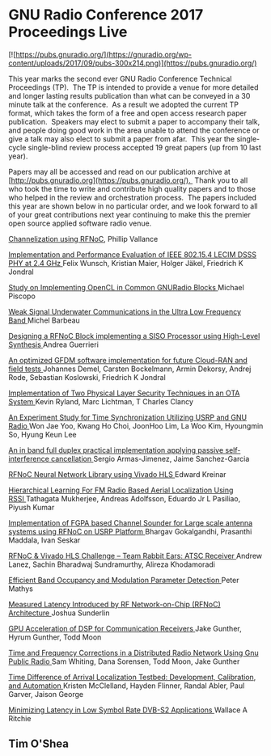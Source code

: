 
# GNU Radio Conference 2017 Proceedings Live


[![https://pubs.gnuradio.org/](https://gnuradio.org/wp-content/uploads/2017/09/pubs-300x214.png)](https://pubs.gnuradio.org/)


This year marks the second ever GNU Radio Conference Technical Proceedings (TP).  The TP is intended to provide a venue for more detailed and longer lasting results publication than what can be conveyed in a 30 minute talk at the conference.  As a result we adopted the current TP format, which takes the form of a free and open access research paper publication.  Speakers may elect to submit a paper to accompany their talk, and people doing good work in the area unable to attend the conference or give a talk may also elect to submit a paper from afar.  This year the single-cycle single-blind review process accepted 19 great papers (up from 10 last year).

Papers may all be accessed and read on our publication archive at [http://pubs.gnuradio.org](https://pubs.gnuradio.org/).  Thank you to all who took the time to write and contribute high quality papers and to those who helped in the review and orchestration process.  The papers included this year are shown below in no particular order, and we look forward to all of your great contributions next year continuing to make this the premier open source applied software radio venue.

[Channelization using RFNoC](https://pubs.gnuradio.org/index.php/grcon/article/view/18), Phillip Vallance

[Implementation and Performance Evaluation of IEEE 802.15.4 LECIM DSSS PHY at 2.4 GHz ](https://pubs.gnuradio.org/index.php/grcon/article/view/19)Felix Wunsch, Kristian Maier, Holger Jäkel, Friedrich K Jondral

[Study on Implementing OpenCL in Common GNURadio Blocks ](https://pubs.gnuradio.org/index.php/grcon/article/view/15)Michael Piscopo

[Weak Signal Underwater Communications in the Ultra Low Frequency Band ](https://pubs.gnuradio.org/index.php/grcon/article/view/20)Michel Barbeau

[Designing a RFNoC Block implementing a SISO Processor using High-Level Synthesis ](https://pubs.gnuradio.org/index.php/grcon/article/view/21)Andrea Guerrieri

[An optimized GFDM software implementation for future Cloud-RAN and field tests ](https://pubs.gnuradio.org/index.php/grcon/article/view/23)Johannes Demel, Carsten Bockelmann, Armin Dekorsy, Andrej Rode, Sebastian Koslowski, Friedrich K Jondral

[Implementation of Two Physical Layer Security Techniques in an OTA System ](https://pubs.gnuradio.org/index.php/grcon/article/view/24)Kevin Ryland, Marc Lichtman, T Charles Clancy

[An Experiment Study for Time Synchronization Utilizing USRP and GNU Radio ](https://pubs.gnuradio.org/index.php/grcon/article/view/22)Won Jae Yoo, Kwang Ho Choi, JoonHoo Lim, La Woo Kim, Hyoungmin So, Hyung Keun Lee

[An in band full duplex practical implementation applying passive self-interference cancellation ](https://pubs.gnuradio.org/index.php/grcon/article/view/26)Sergio Armas-Jimenez, Jaime Sanchez-Garcia

[RFNoC Neural Network Library using Vivado HLS ](https://pubs.gnuradio.org/index.php/grcon/article/view/27)Edward Kreinar

[Hierarchical Learning For FM Radio Based Aerial Localization Using RSSI ](https://pubs.gnuradio.org/index.php/grcon/article/view/28)Tathagata Mukherjee, Andreas Adolfsson, Eduardo Jr L Pasiliao, Piyush Kumar

[Implementation of FGPA based Channel Sounder for Large scale antenna systems using RFNoC on USRP Platform ](https://pubs.gnuradio.org/index.php/grcon/article/view/30)Bhargav Gokalgandhi, Prasanthi Maddala, Ivan Seskar

[RFNoC &amp; Vivado HLS Challenge &#8211; Team Rabbit Ears: ATSC Receiver ](https://pubs.gnuradio.org/index.php/grcon/article/view/35)Andrew Lanez, Sachin Bharadwaj Sundramurthy, Alireza Khodamoradi

[Efficient Band Occupancy and Modulation Parameter Detection ](https://pubs.gnuradio.org/index.php/grcon/article/view/36)Peter Mathys

[Measured Latency Introduced by RF Network-on-Chip (RFNoC) Architecture ](https://pubs.gnuradio.org/index.php/grcon/article/view/37)Joshua Sunderlin

[GPU Acceleration of DSP for Communication Receivers ](https://pubs.gnuradio.org/index.php/grcon/article/view/39)Jake Gunther, Hyrum Gunther, Todd Moon

[Time and Frequency Corrections in a Distributed Radio Network Using Gnu Public Radio ](https://pubs.gnuradio.org/index.php/grcon/article/view/38)Sam Whiting, Dana Sorensen, Todd Moon, Jake Gunther

[Time Difference of Arrival Localization Testbed: Development, Calibration, and Automation ](https://pubs.gnuradio.org/index.php/grcon/article/view/41)Kristen McClelland, Hayden Flinner, Randal Abler, Paul Garver, Jaison George

[Minimizing Latency in Low Symbol Rate DVB-S2 Applications ](https://pubs.gnuradio.org/index.php/grcon/article/view/42)Wallace A Ritchie

## Tim O'Shea
